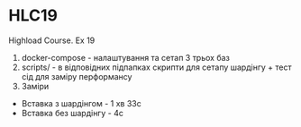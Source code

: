 # HLC19
Highload Course. Ex 19

1. docker-compose - налаштування та сетап 3 трьох баз
2. scripts/ - в відповідних підпапках скрипти для сетапу шардінгу + тест сід для заміру перформансу
3. Заміри
- Вставка з шардінгом - 1 хв 33с
- Вставка без шардінгу - 4c
